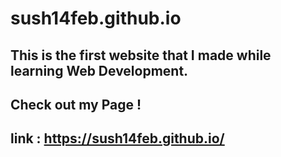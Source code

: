 # sush14feb.github.io
## This is the first website that I made while learning Web Development.
## Check out my Page !
## link : https://sush14feb.github.io/
